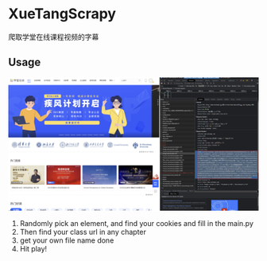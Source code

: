 # XueTangScrapy
爬取学堂在线课程视频的字幕

## Usage

![image-20221122182116105](assets/image-20221122182116105.png)

1. Randomly pick an element, and find your cookies and fill in the main.py
2. Then find your class url in any chapter
3. get your own file name done
4. Hit play!

